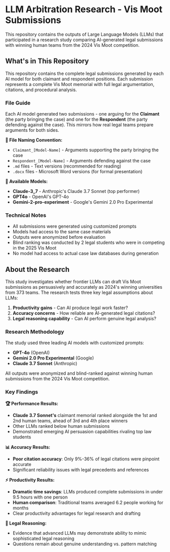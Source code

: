 # LLM Arbitration Research - Vis Moot Submissions

This repository contains the outputs of Large Language Models (LLMs) that participated in a research study comparing AI-generated legal submissions with winning human teams from the 2024 Vis Moot competition.

## What's in This Repository

This repository contains the complete legal submissions generated by each AI model for both claimant and respondent positions. Each submission represents a complete Vis Moot memorial with full legal argumentation, citations, and procedural analysis.

### File Guide

Each AI model generated two submissions - one arguing for the **Claimant** (the party bringing the case) and one for the **Respondent** (the party defending against the case). This mirrors how real legal teams prepare arguments for both sides.

**📁 File Naming Convention:**
- `Claimant_[Model-Name]` - Arguments supporting the party bringing the case
- `Respondent_[Model-Name]` - Arguments defending against the case
- `.md` files - Text versions (recommended for reading)
- `.docx` files - Microsoft Word versions (for formal presentation)

**🤖 Available Models:**
- **Claude-3_7** - Anthropic's Claude 3.7 Sonnet (top performer)
- **GPT4o** - OpenAI's GPT-4o
- **Gemini-2-pro-experiment** - Google's Gemini 2.0 Pro Experimental

### Technical Notes

- All submissions were generated using customized prompts
- Models had access to the same case materials
- Outputs were anonymized before evaluation
- Blind ranking was conducted by 2 legal students who were in competing in the 2025 Vis Moot
- No model had access to actual case law databases during generation


## About the Research

This study investigates whether frontier LLMs can draft Vis Moot submissions as persuasively and accurately as 2024's winning universities from 373 teams. The research tests three key legal assumptions about LLMs:

1. **Productivity gains** - Can AI produce legal work faster?
2. **Accuracy concerns** - How reliable are AI-generated legal citations?
3. **Legal reasoning capability** - Can AI perform genuine legal analysis?

### Research Methodology

The study used three leading AI models with customized prompts:
- **GPT-4o** (OpenAI)
- **Gemini 2.0 Pro Experimental** (Google)
- **Claude 3.7 Sonnet** (Anthropic)

All outputs were anonymized and blind-ranked against winning human submissions from the 2024 Vis Moot competition.

### Key Findings

**🏆 Performance Results:**
- **Claude 3.7 Sonnet's** claimant memorial ranked alongside the 1st and 2nd human teams, ahead of 3rd and 4th place winners
- Other LLMs ranked below human submissions
- Demonstrated emerging AI persuasion capabilities rivaling top law students

**📊 Accuracy Results:**
- **Poor citation accuracy**: Only 9%-36% of legal citations were pinpoint accurate
- Significant reliability issues with legal precedents and references

**⚡ Productivity Results:**
- **Dramatic time savings**: LLMs produced complete submissions in under 9.5 hours with one person
- **Human comparison**: Traditional teams averaged 6.2 people working for months
- Clear productivity advantages for legal research and drafting

**🧠 Legal Reasoning:**
- Evidence that advanced LLMs may demonstrate ability to mimic sophisticated legal reasoning
- Questions remain about genuine understanding vs. pattern matching


